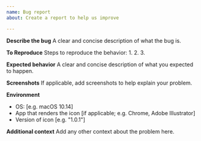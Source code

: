 ```yaml
---
name: Bug report
about: Create a report to help us improve

---
```




**Describe the bug**
A clear and concise description of what the bug is.

**To Reproduce**
Steps to reproduce the behavior:
1.
2.
3.

**Expected behavior**
A clear and concise description of what you expected to happen.

**Screenshots**
If applicable, add screenshots to help explain your problem.

**Environment**
- OS: [e.g. macOS 10.14]
- App that renders the icon [if applicable; e.g. Chrome, Adobe Illustrator]
- Version of icon [e.g. "1.0.1"]

**Additional context**
Add any other context about the problem here.
